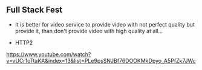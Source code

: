 Full Stack Fest
-

* It is better for video service to provide video with not perfect quality but provide it,
than don't provide video with high quality at all...

* HTTP2

https://www.youtube.com/watch?v=vUCr1oTtaKA&index=13&list=PLe9psSNJBf76DOOKMkDpyo_A5PfZk7JWc
